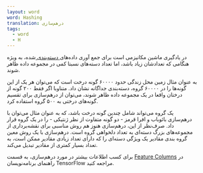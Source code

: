 ```yaml
---
layout: word
word: Hashing
translation: درهم‌سازی
tags:
  - word
  - H
---
```

در یادگیری ماشین مکانیزمی است برای جمع آوری داده‌های[ دسته‌بندی ](/c/categorical_data)شده، به ویژه هنگامی که تعدادشان زیاد باشد، اما تعداد دسته‌های نسبتا کمی در مجموعه داده ظاهر شوند.

به عنوان مثال زمین محل زندگی حدود ۶۰۰۰۰ گونه درخت است که می‌توان هر یک از این گونه‌ها را در ۶۰۰۰۰ گروه، دسته‌بندی جداگانه نشان داد. متناوبا اگر فقط ۲۰۰ گونه از درختان واقعا در یک مجموعه داده ظاهر شوند، می‌توان از درهم‌سازی برای تقسیم گونه‌های درختی به ۵۰۰ گروه استفاده کرد.

یک گروه می‌تواند شامل چندین گونه درخت باشد، که به عنوان مثال می‌توان با درهم‌سازی بائوباب و افرا قرمز - دو گونه متفاوت از نظر ژنتیکی - را در یک گروه قرار داد. صرف‌نظر از این‌، درهم‌سازی هنوز هم روش مناسبی برای نقشه‌برداری از مجموعه‌های بزرگ دسته‌ای به تعداد دلخواهی گروه است. درهم‌سازی با یک روش معین گروه بندی مقادیر یک ویژگی دسته‌ای را که دارای تعداد زیادی مقادیر ممکن است، به تعداد بسیار کمتری از مقادیر تبدیل می‌کند.

برای کسب اطلاعات بیشتر در مورد درهم‌سازی، به قسمت [Feature Columns](https://www.tensorflow.org/guide/feature_columns) در راهنمای برنامه‌نویسان TensorFlow مراجعه کنید.